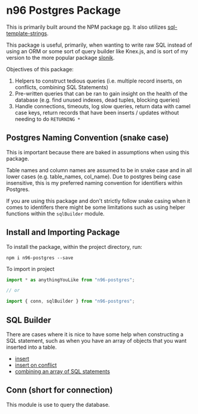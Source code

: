 # n96 Postgres Package

This is primarily built around the NPM package [pg](https://www.npmjs.com/package/pg). It also utilizes [sql-template-strings](https://www.npmjs.com/package/sql-template-strings).

This package is useful, primarily, when wanting to write raw SQL instead of using an ORM or some sort of query builder like Knex.js, and is sort of my version to the more popular package [slonik](https://www.npmjs.com/package/slonik).

Objectives of this package:

1. Helpers to construct tedious queries (i.e. multiple record inserts, on conflicts, combining SQL Statements)
2. Pre-written queries that can be ran to gain insight on the health of the database (e.g. find unused indexes, dead tuples, blocking queries)
3. Handle connections, timeouts, log slow queries, return data with camel case keys, return records that have been inserts / updates without needing to do `RETURNING *`

## Postgres Naming Convention (snake case)

This is important because there are baked in assumptions when using this package.

Table names and column names are assumed to be in snake case and in all lower cases (e.g. table_names, col_name). Due to postgres being case insensitive, this is my preferred naming convention for identifiers within Postgres.

If you are using this package and don't strictly follow snake casing when it comes to identifers there might be some limitations such as using helper functions within the `sqlBuilder` module.

## Install and Importing Package

To install the package, within the project directory, run:

```terminal
npm i n96-postgres --save
```

To import in project

```typescript
import * as anythingYouLike from "n96-postgres";

// or

import { conn, sqlBuilder } from "n96-postgres";
```

## SQL Builder

There are cases where it is nice to have some help when constructing a SQL statement, such as when you have an array of objects that you want inserted into a table.

- [insert](./docs/sql-builder/insert.md)
- [insert on conflict](./docs/sql-builder/insert-on-conflict.md)
- [combining an array of SQL statements](./docs/sql-builder/combine.md)

## Conn (short for connection)

This module is use to query the database.
